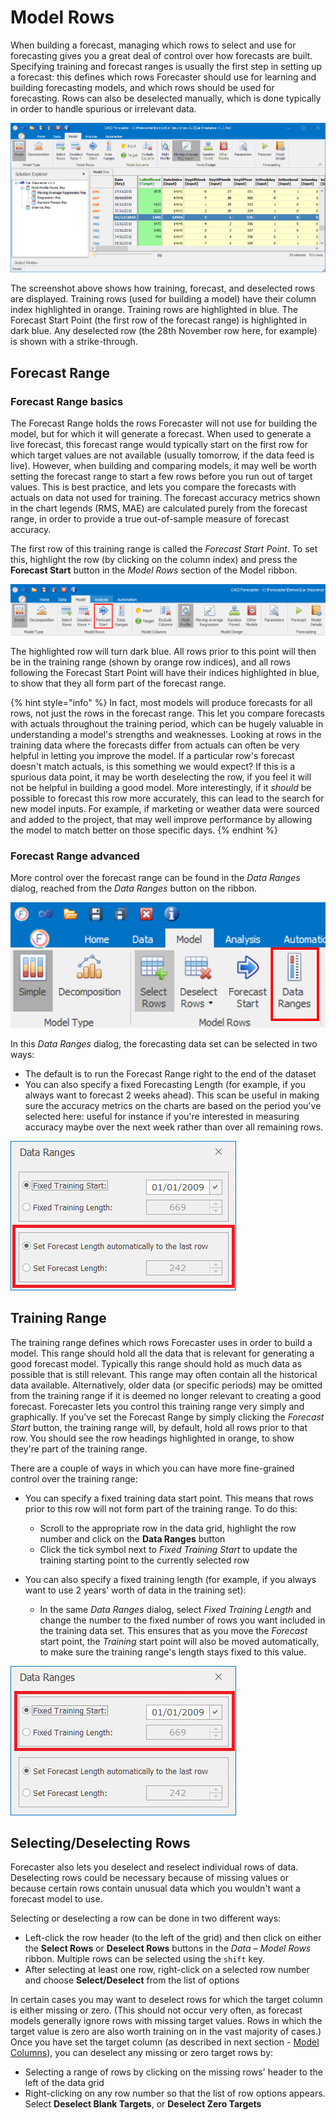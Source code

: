 # Model Rows

When building a forecast, managing which rows to select and use for forecasting gives you a great deal of control over how forecasts are built. Specifying training and forecast ranges is usually the first step in setting up a forecast: this defines which rows Forecaster should use for learning and building forecasting models, and which rows should be used for forecasting. Rows can also be deselected manually, which is done typically in order to handle spurious or irrelevant data.

![Row Management](imgs/Forecasting_TrainForecastRows.png)

The screenshot above shows how training, forecast, and deselected rows are displayed. Training rows (used for building a model) have their column index highlighted in orange. Training rows are highlighted in blue. The Forecast Start Point (the first row of the forecast range) is highlighted in dark blue. Any deselected row (the 28th November row here, for example) is shown with a strike-through.


## Forecast Range

### Forecast Range basics
The Forecast Range holds the rows Forecaster will not use for building the model, but for which it will generate a forecast. When used to generate a live forecast, this forecast range would typically start on the first row for which target values are not available (usually tomorrow, if the data feed is live). However, when building and comparing models, it may well be worth setting the forecast range to start a few rows before you run out of target values. This is best practice, and lets you compare the forecasts with actuals on data not used for training. The forecast accuracy metrics shown in the chart legends (RMS, MAE) are calculated purely from the forecast range, in order to provide a true out-of-sample measure of forecast accuracy.

The first row of this training range is called the *Forecast Start Point*. To set this, highlight the row (by clicking on the column index) and press the **Forecast Start** button in the *Model Rows* section of the Model ribbon. 

![Forecast Start](imgs/ModelRows_ForecastStart.png)

The highlighted row will turn dark blue. All rows prior to this point will then be in the training range (shown by orange row indices), and all rows following the Forecast Start Point will have their indices highlighted in blue, to show that they all form part of the forecast range.


{% hint style="info" %}
In fact, most models will produce forecasts for all rows, not just the rows in the forecast range. This let you compare forecasts with actuals throughout the training period, which can be hugely valuable in understanding a model's strengths and weaknesses. Looking at rows in the training data where the forecasts differ from actuals can often be very helpful in letting you improve the model. If a particular row's forecast doesn't match actuals, is this something we would expect? If this is a spurious data point, it may be worth deselecting the row, if you feel it will not be helpful in building a good model. More interestingly, if it *should* be possible to forecast this row more accurately, this can lead to the search for new model inputs. For example, if marketing or weather data were sourced and added to the project, that may well improve performance by allowing the model to match better on those specific days.
{% endhint %}


### Forecast Range advanced

More control over the forecast range can be found in the *Data Ranges* dialog, reached from the *Data Ranges* button on the ribbon.

![Data Ranges Button](imgs/Model_DataRangesButton.png)


In this *Data Ranges* dialog, the forecasting data set can be selected in two ways:
- The default is to run the Forecast Range right to the end of the dataset
- You can also specify a fixed Forecasting Length (for example, if you always want to forecast 2 weeks ahead). This scan be useful in making sure the accuracy metrics on the charts are based on the period you've selected here: useful for instance if you're interested in measuring accuracy maybe over the next week rather than over all remaining rows.

![Data Ranges- Forecasting](imgs/ModelRows_DataRanges_Forecasting.png)


## Training Range
The training range defines which rows Forecaster uses in order to build a model. This range should hold all the data that is relevant for generating a good forecast model. Typically this range should hold as much data as possible that is still relevant. This range may often contain all the historical data available. Alternatively, older data (or specific periods) may be omitted from the training range if it is deemed no longer relevant to creating a good forecast. Forecaster lets you control this training range very simply and graphically.
If you've set the Forecast Range by simply clicking the *Forecast Start* button, the training range will, by default, hold all rows prior to that row. You should see the row headings highlighted in orange, to show they're part of the training range.

There are a couple of ways in which you can have more fine-grained control over the training range:

- You can specify a fixed training data start point. This means that rows prior to this row will not form part of the training range. To do this:
    - Scroll to the appropriate row in the data grid, highlight the row number and click on the **Data Ranges** button
    - Click the tick symbol next to *Fixed Training Start* to update the training starting point to the currently selected row

- You can also specify a fixed training length (for example, if you always want to use 2 years’ worth of data in the training set):
    - In the same *Data Ranges* dialog, select *Fixed Training Length* and change the number to the fixed number of rows you want included in the training data set. This ensures that as you move the *Forecast* start point, the *Training* start point will also be moved automatically, to make sure the training range's length stays fixed to this value.
    


![Data Ranges - Training](imgs/ModelRows_DataRanges_Training.png)





## Selecting/Deselecting Rows
Forecaster also lets you deselect and reselect individual rows of data.  Deselecting rows could be necessary because of missing values or because certain rows contain unusual data which you wouldn't want a forecast model to use.  

Selecting or deselecting a row can be done in two different ways:

- Left-click the row header (to the left of the grid) and then click on either the **Select Rows** or **Deselect Rows** buttons in the *Data – Model Rows* ribbon.  Multiple rows can be selected using the `shift` key.
- After selecting at least one row, right-click on a selected row number and choose **Select/Deselect** from the list of options


In certain cases you may want to deselect rows for which the target column is either missing or zero. (This should not occur very often, as forecast models generally ignore rows with missing target values. Rows in which the target value is zero are also worth training on in the vast majority of cases.) Once you have set the target column (as described in next section - [Model Columns](Model-Columns.md#column-types)), you can deselect any missing or zero target rows by:

- Selecting a range of rows by clicking on the missing rows' header to the left of the data grid
- Right-clicking on any row number so that the list of row options appears.  Select **Deselect Blank Targets**, or **Deselect Zero Targets**
